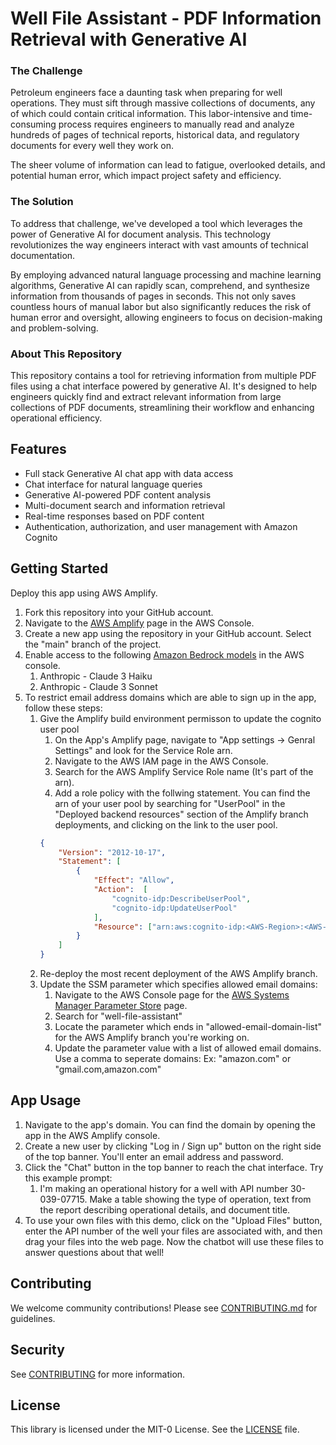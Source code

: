 # Well File Assistant - PDF Information Retrieval with Generative AI

### The Challenge

Petroleum engineers face a daunting task when preparing for well operations. They must sift through massive collections of documents, any of which could contain critical information. This labor-intensive and time-consuming process requires engineers to manually read and analyze hundreds of pages of technical reports, historical data, and regulatory documents for every well they work on.

The sheer volume of information can lead to fatigue, overlooked details, and potential human error, which impact project safety and efficiency.

### The Solution

To address that challenge, we've developed a tool which leverages the power of Generative AI for document analysis. This technology revolutionizes the way engineers interact with vast amounts of technical documentation.

By employing advanced natural language processing and machine learning algorithms, Generative AI can rapidly scan, comprehend, and synthesize information from thousands of pages in seconds. This not only saves countless hours of manual labor but also significantly reduces the risk of human error and oversight, allowing engineers to focus on decision-making and problem-solving.

### About This Repository

This repository contains a tool for retrieving information from multiple PDF files using a chat interface powered by generative AI. It's designed to help engineers quickly find and extract relevant information from large collections of PDF documents, streamlining their workflow and enhancing operational efficiency.

## Features

- Full stack Generative AI chat app with data access
- Chat interface for natural language queries
- Generative AI-powered PDF content analysis
- Multi-document search and information retrieval
- Real-time responses based on PDF content
- Authentication, authorization, and user management with Amazon Cognito

## Getting Started
Deploy this app using AWS Amplify. 
1. Fork this repository into your GitHub account. 
1. Navigate to the [AWS Amplify](https://console.aws.amazon.com/amplify) page in the AWS Console.
1. Create a new app using the repository in your GitHub account. Select the "main" branch of the project.
1. Enable access to the following [Amazon Bedrock models](https://console.aws.amazon.com/bedrock/home?region=us-east-1#/modelaccess) in the AWS console.
    1. Anthropic - Claude 3 Haiku
    1. Anthropic - Claude 3 Sonnet
1. To restrict email address domains which are able to sign up in the app, follow these steps:
    1. Give the Amplify build environment permisson to update the cognito user pool
        1. On the App's Amplify page, navigate to "App settings -> Genral Settings" and look for the Service Role arn.
        1. Navigate to the AWS IAM page in the AWS Console.
        1. Search for the AWS Amplify Service Role name (It's part of the arn).
        1. Add a role policy with the follwing statement. You can find the arn of your user pool by searching for "UserPool" in the "Deployed backend resources" section of the Amplify branch deployments, and clicking on the link to the user pool.
        ```json
        {
            "Version": "2012-10-17",
            "Statement": [
                {
                    "Effect": "Allow",
                    "Action":  [
                        "cognito-idp:DescribeUserPool",
                        "cognito-idp:UpdateUserPool"
                    ],
                    "Resource": ["arn:aws:cognito-idp:<AWS-Region>:<AWS-Account>:userpool/<user-pool-id>"]
                }
            ]
        }
        ```
    1. Re-deploy the most recent deployment of the AWS Amplify branch.
    1. Update the SSM parameter which specifies allowed email domains:
        1. Navigate to the AWS Console page for the [AWS Systems Manager Parameter Store](https://console.aws.amazon.com/systems-manager/parameters) page.
        1. Search for "well-file-assistant"
        1. Locate the parameter which ends in "allowed-email-domain-list" for the AWS Amplify branch you're working on.
        1. Update the parameter value with a list of allowed email domains. Use a comma to seperate domains: Ex: "amazon.com" or "gmail.com,amazon.com"


## App Usage
1. Navigate to the app's domain. You can find the domain by opening the app in the AWS Amplify console.
1. Create a new user by clicking "Log in / Sign up" button on the right side of the top banner. You'll enter an email address and password.
1. Click the "Chat" button in the top banner to reach the chat interface. Try this example prompt:
    1. I'm making an operational history for a well with API number 30-039-07715. Make a table showing the type of operation, text from the report describing operational details, and document title.
1. To use your own files with this demo, click on the "Upload Files" button, enter the API number of the well your files are associated with, and then drag your files into the web page. Now the chatbot will use these files to answer questions about that well!

## Contributing

We welcome community contributions! Please see [CONTRIBUTING.md](CONTRIBUTING.md) for guidelines.

## Security

See [CONTRIBUTING](CONTRIBUTING.md#security-issue-notifications) for more information.

## License

This library is licensed under the MIT-0 License. See the [LICENSE](LICENSE) file.